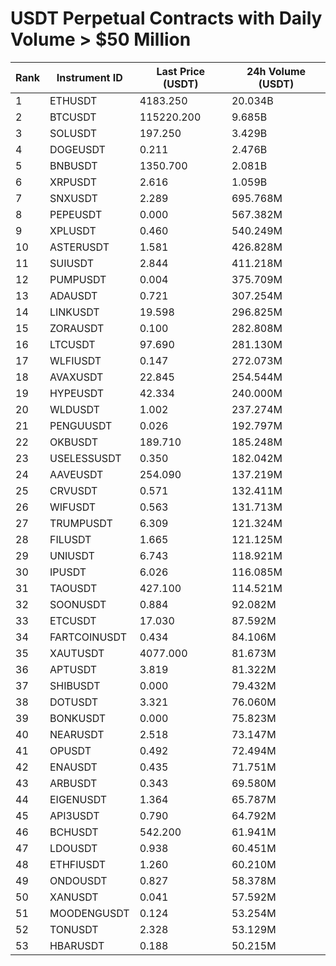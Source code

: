 # USDT Perpetual Contracts with Daily Volume > $50 Million

| Rank | Instrument ID | Last Price (USDT) | 24h Volume (USDT) |
|------|---------------|-------------------|-------------------|
| 1 | ETHUSDT | 4183.250 | 20.034B |
| 2 | BTCUSDT | 115220.200 | 9.685B |
| 3 | SOLUSDT | 197.250 | 3.429B |
| 4 | DOGEUSDT | 0.211 | 2.476B |
| 5 | BNBUSDT | 1350.700 | 2.081B |
| 6 | XRPUSDT | 2.616 | 1.059B |
| 7 | SNXUSDT | 2.289 | 695.768M |
| 8 | PEPEUSDT | 0.000 | 567.382M |
| 9 | XPLUSDT | 0.460 | 540.249M |
| 10 | ASTERUSDT | 1.581 | 426.828M |
| 11 | SUIUSDT | 2.844 | 411.218M |
| 12 | PUMPUSDT | 0.004 | 375.709M |
| 13 | ADAUSDT | 0.721 | 307.254M |
| 14 | LINKUSDT | 19.598 | 296.825M |
| 15 | ZORAUSDT | 0.100 | 282.808M |
| 16 | LTCUSDT | 97.690 | 281.130M |
| 17 | WLFIUSDT | 0.147 | 272.073M |
| 18 | AVAXUSDT | 22.845 | 254.544M |
| 19 | HYPEUSDT | 42.334 | 240.000M |
| 20 | WLDUSDT | 1.002 | 237.274M |
| 21 | PENGUUSDT | 0.026 | 192.797M |
| 22 | OKBUSDT | 189.710 | 185.248M |
| 23 | USELESSUSDT | 0.350 | 182.042M |
| 24 | AAVEUSDT | 254.090 | 137.219M |
| 25 | CRVUSDT | 0.571 | 132.411M |
| 26 | WIFUSDT | 0.563 | 131.713M |
| 27 | TRUMPUSDT | 6.309 | 121.324M |
| 28 | FILUSDT | 1.665 | 121.125M |
| 29 | UNIUSDT | 6.743 | 118.921M |
| 30 | IPUSDT | 6.026 | 116.085M |
| 31 | TAOUSDT | 427.100 | 114.521M |
| 32 | SOONUSDT | 0.884 | 92.082M |
| 33 | ETCUSDT | 17.030 | 87.592M |
| 34 | FARTCOINUSDT | 0.434 | 84.106M |
| 35 | XAUTUSDT | 4077.000 | 81.673M |
| 36 | APTUSDT | 3.819 | 81.322M |
| 37 | SHIBUSDT | 0.000 | 79.432M |
| 38 | DOTUSDT | 3.321 | 76.060M |
| 39 | BONKUSDT | 0.000 | 75.823M |
| 40 | NEARUSDT | 2.518 | 73.147M |
| 41 | OPUSDT | 0.492 | 72.494M |
| 42 | ENAUSDT | 0.435 | 71.751M |
| 43 | ARBUSDT | 0.343 | 69.580M |
| 44 | EIGENUSDT | 1.364 | 65.787M |
| 45 | API3USDT | 0.790 | 64.792M |
| 46 | BCHUSDT | 542.200 | 61.941M |
| 47 | LDOUSDT | 0.938 | 60.451M |
| 48 | ETHFIUSDT | 1.260 | 60.210M |
| 49 | ONDOUSDT | 0.827 | 58.378M |
| 50 | XANUSDT | 0.041 | 57.592M |
| 51 | MOODENGUSDT | 0.124 | 53.254M |
| 52 | TONUSDT | 2.328 | 53.129M |
| 53 | HBARUSDT | 0.188 | 50.215M |

